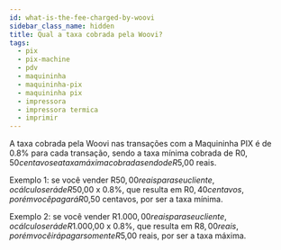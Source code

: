 ```yaml
---
id: what-is-the-fee-charged-by-woovi
sidebar_class_name: hidden
title: Qual a taxa cobrada pela Woovi?
tags:
  - pix
  - pix-machine
  - pdv
  - maquininha
  - maquininha-pix
  - maquininha pix
  - impressora
  - impressora termica
  - imprimir
---
```


A taxa cobrada pela Woovi nas transações com a Maquininha PIX é de 0.8% para cada transação, sendo a taxa mínima cobrada de R$0,50 centavos e a taxa máxima cobrada sendo de R$5,00 reais.

Exemplo 1: se você vender R$50,00 reais para seu cliente, o cálculo será de R$50,00 x 0.8%, que resulta em R$0,40 centavos, porém você pagará R$0,50 centavos, por ser a taxa mínima.

Exemplo 2: se você vender R$1.000,00 reais para seu cliente, o cálculo será de R$1.000,00 x 0.8%, que resulta em R$8,00 reais, porém você irá pagar somente R$5,00 reais, por ser a taxa máxima.
